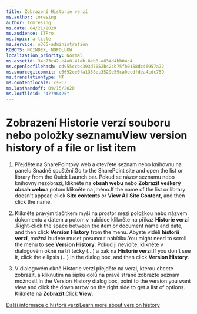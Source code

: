 ```yaml
---
title: Zobrazení Historie verzí
ms.author: toresing
author: tomresing
ms.date: 04/21/2020
ms.audience: ITPro
ms.topic: article
ms.service: o365-administration
ROBOTS: NOINDEX, NOFOLLOW
localization_priority: Normal
ms.assetid: 34c73c42-e4a0-41ab-8eb8-a834d4bb04c4
ms.openlocfilehash: cd955ccbc393d7052b42cb75fb0158dc46957a72
ms.sourcegitcommit: c6692ce0fa1358ec3529e59ca0ecdfdea4cdc759
ms.translationtype: MT
ms.contentlocale: cs-CZ
ms.lasthandoff: 09/15/2020
ms.locfileid: "47796425"
---
```

# <a name="view-version-history-of-a-file-or-list-item"></a><span data-ttu-id="98bd8-102">Zobrazení Historie verzí souboru nebo položky seznamu</span><span class="sxs-lookup"><span data-stu-id="98bd8-102">View version history of a file or list item</span></span>

1. <span data-ttu-id="98bd8-103">Přejděte na SharePointový web a otevřete seznam nebo knihovnu na panelu Snadné spuštění.</span><span class="sxs-lookup"><span data-stu-id="98bd8-103">Go to the SharePoint site and open the list or library from the Quick Launch bar.</span></span> <span data-ttu-id="98bd8-104">Pokud se název seznamu nebo knihovny nezobrazí, klikněte na **obsah webu** nebo **Zobrazit veškerý obsah webu**a potom klikněte na jméno.</span><span class="sxs-lookup"><span data-stu-id="98bd8-104">If the name of the list or library doesn't appear, click **Site contents** or **View All Site Content**, and then click the name.</span></span>
    
2. <span data-ttu-id="98bd8-105">Klikněte pravým tlačítkem myši na prostor mezi položkou nebo názvem dokumentu a datem a potom v nabídce klikněte na příkaz **Historie verzí** .</span><span class="sxs-lookup"><span data-stu-id="98bd8-105">Right-click the space between the item or document name and date, and then click **Version History** from the menu.</span></span> <span data-ttu-id="98bd8-106">Abyste viděli **historii verzí**, možná budete muset posunout nabídku.</span><span class="sxs-lookup"><span data-stu-id="98bd8-106">You might need to scroll the menu to see **Version History**.</span></span> <span data-ttu-id="98bd8-107">Pokud ji nevidíte, klikněte v dialogovém okně na tři tečky (...) a pak na **Historie verzí**.</span><span class="sxs-lookup"><span data-stu-id="98bd8-107">If you don't see it, click the ellipsis (...) in the dialog box, and then click **Version History**.</span></span>
    
3. <span data-ttu-id="98bd8-108">V dialogovém okně Historie verzí přejděte na verzi, kterou chcete zobrazit, a kliknutím na šipku dolů na pravé straně zobrazte seznam možností.</span><span class="sxs-lookup"><span data-stu-id="98bd8-108">In the Version History dialog box, point to the version you want view and click the down arrow on the right side to get a list of options.</span></span> <span data-ttu-id="98bd8-109">Klikněte na **Zobrazit**.</span><span class="sxs-lookup"><span data-stu-id="98bd8-109">Click **View**.</span></span>
    
[<span data-ttu-id="98bd8-110">Další informace o historii verzí</span><span class="sxs-lookup"><span data-stu-id="98bd8-110">Learn more about version history</span></span>](https://go.microsoft.com/fwlink/?linkid=875709)
  

